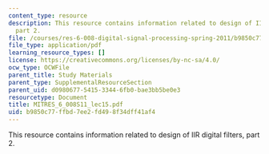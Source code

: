 ```yaml
---
content_type: resource
description: This resource contains information related to design of IIR digital filters,
  part 2.
file: /courses/res-6-008-digital-signal-processing-spring-2011/b9850c77ffbd7ee2fd498f34dff41af4_MITRES_6_008S11_lec15.pdf
file_type: application/pdf
learning_resource_types: []
license: https://creativecommons.org/licenses/by-nc-sa/4.0/
ocw_type: OCWFile
parent_title: Study Materials
parent_type: SupplementalResourceSection
parent_uid: d0980677-5415-3344-6fb0-bae3bb5be0e3
resourcetype: Document
title: MITRES_6_008S11_lec15.pdf
uid: b9850c77-ffbd-7ee2-fd49-8f34dff41af4
---
```

This resource contains information related to design of IIR digital filters, part 2.